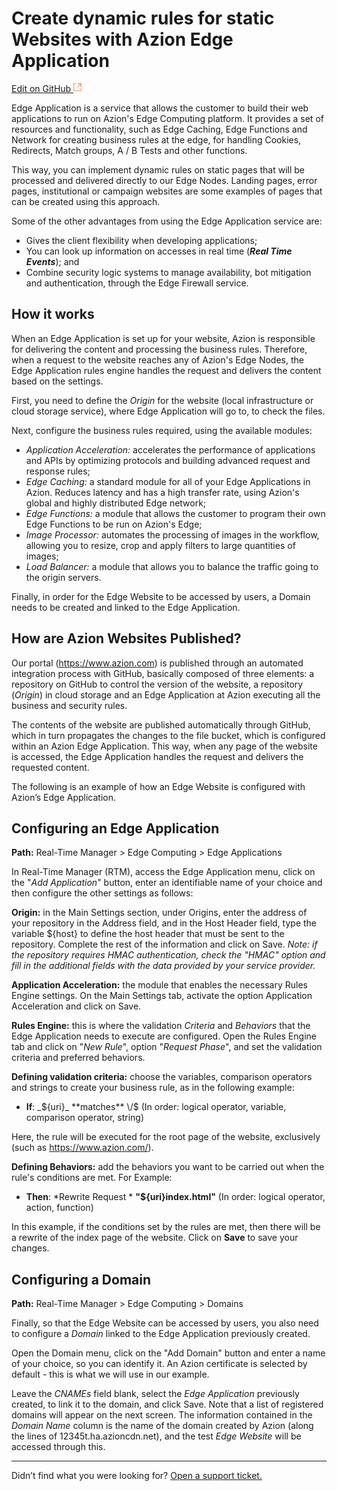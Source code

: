 # Create dynamic rules for static Websites with Azion Edge Application

[Edit on GitHub <svg width="14" height="14" xmlns="http://www.w3.org/2000/svg"><g fill="none" stroke="#F3652B"><path d="M4.81.71H.672v11.43H12.1V8.001" stroke-width=".8"/><path d="M6.87.786h5.155V5.94M6.31 6.5L12.026.786"/></g></svg>](https://github.com/aziontech/docs_en/edit/master/use-cases/hosting-edge-website/index.md)

Edge Application is a service that allows the customer to build their web applications to run on Azion's Edge Computing platform. It provides a set of resources and functionality, such as Edge Caching, Edge Functions and Network for creating business rules at the edge, for handling Cookies, Redirects, Match groups, A / B Tests and other functions.

This way, you can implement dynamic rules on static pages that will be processed and delivered directly to our Edge Nodes. Landing pages, error pages, institutional or campaign websites are some examples of pages that can be created using this approach.

Some of the other advantages from using the Edge Application service are:

* Gives the client flexibility when developing applications;
* You can look up information on accesses in real time (***Real Time Events***); and
* Combine security logic systems to manage availability, bot mitigation and authentication, through the Edge Firewall service.

## How it works

When an Edge Application is set up for your website, Azion is responsible for delivering the content and processing the business rules. Therefore, when a request to the website reaches any of Azion's Edge Nodes, the Edge Application rules engine handles the request and delivers the content based on the settings.

First, you need to define the *Origin* for the website (local infrastructure or cloud storage service), where Edge Application will go to, to check the files. 

Next, configure the business rules required, using the available modules:

* *Application Acceleration:* accelerates the performance of applications and APIs by optimizing protocols and building advanced request and response rules;
* *Edge Caching:* a standard module for all of your Edge Applications in Azion. Reduces latency and has a high transfer rate, using Azion's global and highly distributed Edge network;
* *Edge Functions:* a module that allows the customer to program their own Edge Functions to be run on Azion's Edge;
* *Image Processor:* automates the processing of images in the workflow, allowing you to resize, crop and apply filters to large quantities of images;
* *Load Balancer:* a module that allows you to balance the traffic going to the origin servers.

Finally, in order for the Edge Website to be accessed by users, a Domain needs to be created and linked to the Edge Application. 

## How are Azion Websites Published?

Our portal (https://www.azion.com) is published through an automated integration process with GitHub, basically composed of three elements: a repository on GitHub to control the version of the website, a repository (*Origin*) in cloud storage and an Edge Application at Azion executing all the business and security rules.

The contents of the website are published automatically through GitHub, which in turn propagates the changes to the file bucket, which is configured within an Azion Edge Application. This way, when any page of the website is accessed, the Edge Application handles the request and delivers the requested content.

The following is an example of how an Edge Website is configured with Azion’s Edge Application.

## Configuring an Edge Application

**Path:** Real-Time Manager > Edge Computing > Edge Applications

In Real-Time Manager (RTM), access the Edge Application menu, click on the "*Add Application*" button, enter an identifiable name of your choice and then configure the other settings as follows:

**Origin:** in the Main Settings section, under Origins, enter the address of your repository in the Address field, and in the Host Header field, type the variable ${host} to define the host header that must be sent to the repository. Complete the rest of the information and click on Save.
*Note: if the repository requires HMAC authentication, check the "HMAC" option and fill in the additional fields with the data provided by your service provider.*

**Application Acceleration:** the module that enables the necessary Rules Engine settings. On the Main Settings tab, activate the option Application Acceleration and click on Save.

**Rules Engine:** this is where the validation *Criteria* and *Behaviors* that the Edge Application needs to execute are configured. Open the Rules Engine tab and click on "*New Rule*", option "*Request Phase*", and set the validation criteria and preferred behaviors.

**Defining validation criteria:** choose the variables, comparison operators and strings to create your business rule, as in the following example:

* **If**: _${uri}_ **matches** \/$
(In order: logical operator, variable, comparison operator, string)

Here, the rule will be executed for the root page of the website, exclusively (such as https://www.azion.com/).

**Defining Behaviors:** add the behaviors you want to be carried out when the rule's conditions are met. For Example:

* **Then**: *Rewrite Request * **"${uri}index.html"**
(In order: logical operator, action, function)

In this example, if the conditions set by the rules are met, then there will be a rewrite of the index page of the website. Click on **Save** to save your changes. 

## Configuring a Domain

**Path:** Real-Time Manager > Edge Computing > Domains

Finally, so that the Edge Website can be accessed by users, you also need to configure a *Domain* linked to the Edge Application previously created.

Open the Domain menu, click on the "Add Domain" button and enter a name of your choice, so you can identify it. An Azion certificate is selected by default - this is what we will use in our example. 

Leave the *CNAMEs* field blank, select the *Edge Application* previously created, to link it to the domain, and click Save. Note that a list of registered domains will appear on the next screen. The information contained in the *Domain Name* column is the name of the domain created by Azion (along the lines of 12345t.ha.azioncdn.net), and the test *Edge Website* will be accessed through this.

---

Didn’t find what you were looking for? [Open a support ticket.](https://tickets.azion.com/)
